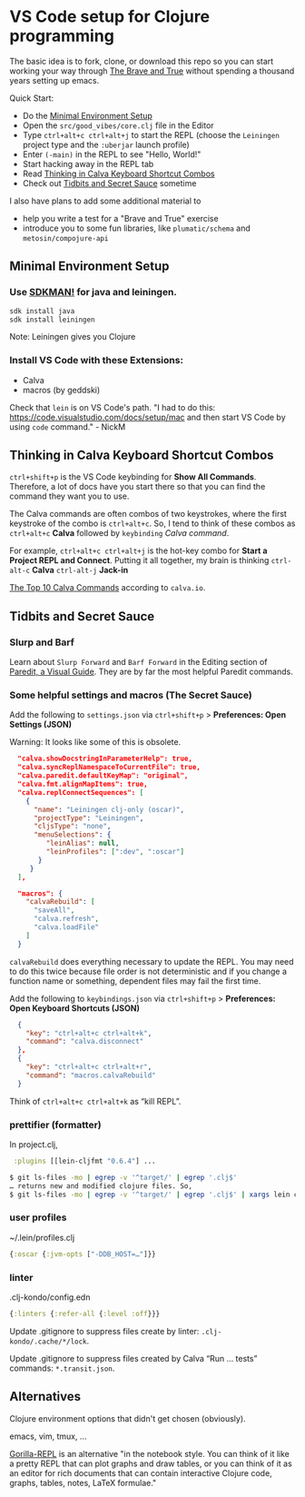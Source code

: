 # VS Code setup for Clojure programming

The basic idea is to fork, clone, or download this repo so you can
start working your way through
[The Brave and True](https://www.braveclojure.com/clojure-for-the-brave-and-true/)
without spending a thousand years setting up emacs.

Quick Start:

- Do the [Minimal Environment Setup](#minimal-environment-setup)
- Open the `src/good_vibes/core.clj` file in the Editor
- Type `ctrl+alt+c ctrl+alt+j` to start the REPL (choose the `Leiningen` project type and the `:uberjar` launch profile)
- Enter `(-main)` in the REPL to see "Hello, World!"
- Start hacking away in the REPL tab
- Read [Thinking in Calva Keyboard Shortcut Combos](#thinking-in-calva-keyboard-shortcut-combos)
- Check out [Tidbits and Secret Sauce](#tidbits-and-secret-sauce) sometime

I also have plans to add some additional material to

- help you write a test for a "Brave and True" exercise
- introduce you to some fun libraries, like `plumatic/schema` and `metosin/compojure-api`

## Minimal Environment Setup

### Use [SDKMAN!](https://sdkman.io/) for java and leiningen.

```bash
sdk install java
sdk install leiningen
```

Note: Leiningen gives you Clojure

### Install VS Code with these Extensions:

- Calva
- macros (by geddski)

Check that `lein` is on VS Code's path. "I had to do this: <https://code.visualstudio.com/docs/setup/mac> and then start VS Code by using `code` command." - NickM

## Thinking in Calva Keyboard Shortcut Combos

`ctrl+shift+p` is the VS Code keybinding for **Show All Commands**. Therefore, a lot of docs have you start there so that you can find the command they want you to use.

The Calva commands are often combos of two keystrokes, where the first keystroke of the combo is `ctrl+alt+c`.  So, I tend to think of these combos as `ctrl+alt+c` **Calva** followed by `keybinding` *Calva command*.

For example, `ctrl+alt+c ctrl+alt+j` is the hot-key combo for **Start a Project REPL and Connect**.  Putting it all together, my brain is thinking `ctrl-alt-c` **Calva** `ctrl-alt-j` **Jack-in**

[The Top 10 Calva Commands](https://calva.io/commands-top10/) according to `calva.io`.

## Tidbits and Secret Sauce

### Slurp and Barf

Learn about `Slurp Forward` and `Barf Forward` in the Editing section
of [Paredit, a Visual Guide](https://calva.io/paredit/).
They are by far the most helpful Paredit commands.

### Some helpful settings and macros (The Secret Sauce)

Add the following to `settings.json` via `ctrl+shift+p` > **Preferences: Open Settings (JSON)**

Warning: It looks like some of this is obsolete.

```json
  "calva.showDocstringInParameterHelp": true,
  "calva.syncReplNamespaceToCurrentFile": true,
  "calva.paredit.defaultKeyMap": "original",
  "calva.fmt.alignMapItems": true,
  "calva.replConnectSequences": [
    {
      "name": "Leiningen clj-only (oscar)",
      "projectType": "Leiningen",
      "cljsType": "none",
      "menuSelections": {
         "leinAlias": null,
         "leinProfiles": [":dev", ":oscar"]
       }
     }
  ],

  "macros": {
    "calvaRebuild": [
      "saveAll",
      "calva.refresh",
      "calva.loadFile"
    ]
  }
```

`calvaRebuild` does everything necessary to update the REPL. You may need to do this twice because file order is not deterministic and if you change a function name or something, dependent files may fail the first time.

Add the following to `keybindings.json` via `ctrl+shift+p` > **Preferences: Open Keyboard Shortcuts (JSON)**

```json
  {
    "key": "ctrl+alt+c ctrl+alt+k",
    "command": "calva.disconnect"
  },
  {
    "key": "ctrl+alt+c ctrl+alt+r",
    "command": "macros.calvaRebuild"
  }
```

Think of `ctrl+alt+c ctrl+alt+k` as “kill REPL”.

### prettifier (formatter)

In project.clj,

```clojure
 :plugins [[lein-cljfmt "0.6.4"] ...
```

```bash
$ git ls-files -mo | egrep -v '^target/' | egrep '.clj$'
… returns new and modified clojure files. So,
$ git ls-files -mo | egrep -v '^target/' | egrep '.clj$' | xargs lein cljfmt check
```

### user profiles

~/.lein/profiles.clj

```clojure
{:oscar {:jvm-opts ["-DDB_HOST=…"]}}
```

### linter

.clj-kondo/config.edn

```clojure
{:linters {:refer-all {:level :off}}}
```

Update .gitignore to suppress files create by linter: `.clj-kondo/.cache/*/lock`.

Update .gitignore to suppress files created by Calva “Run … tests” commands: `*.transit.json`.

## Alternatives

Clojure environment options that didn't get chosen (obviously).

emacs, vim, tmux, ...

[Gorilla-REPL](http://gorilla-repl.org/) is an alternative "in the notebook style.  You can think of it like a pretty REPL that can plot graphs and draw tables, or you can think of it as an editor for rich documents that can contain interactive Clojure code, graphs, tables, notes, LaTeX formulae."
